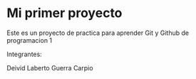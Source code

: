 
# Mi primer proyecto

Este es un proyecto de practica para aprender Git y Github de programacion 1

Integrantes:

Deivid Laberto Guerra Carpio


